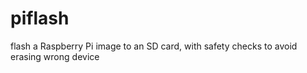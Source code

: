 # piflash
flash a Raspberry Pi image to an SD card, with safety checks to avoid erasing wrong device

